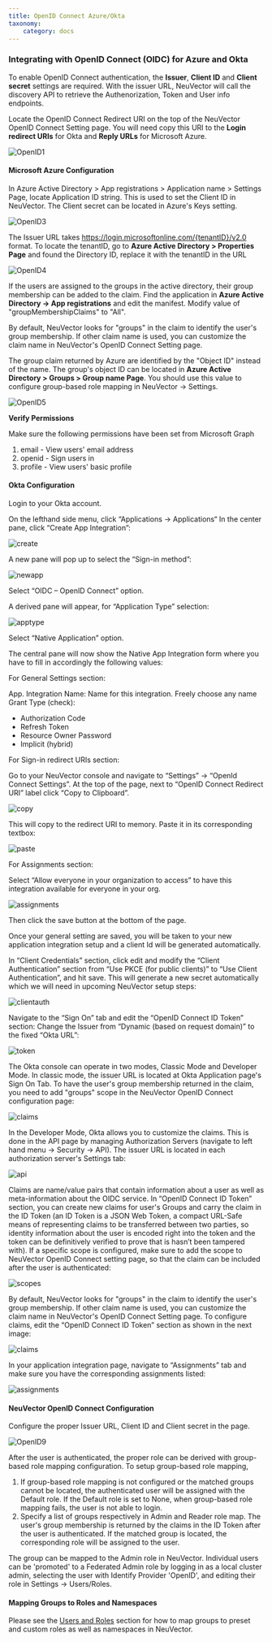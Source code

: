 ```yaml
---
title: OpenID Connect Azure/Okta
taxonomy:
    category: docs
---
```


### Integrating with OpenID Connect (OIDC) for Azure and Okta

To enable OpenID Connect authentication, the **Issuer**, **Client ID** and **Client secret** settings are required. With the issuer URL, NeuVector will call the discovery API to retrieve the Authenorization, Token and User info endpoints.

Locate the OpenID Connect Redirect URI on the top of the NeuVector OpenID Connect Setting page. You will need copy this URI to the **Login redirect URIs** for Okta and **Reply URLs** for Microsoft Azure.

![OpenID1](openid1.png)

#### Microsoft Azure Configuration
In Azure Active Directory > App registrations > Application name > Settings Page, locate Application ID string. This is used to set the Client ID in NeuVector. The Client secret can be located in Azure's Keys setting.

![OpenID3](openid3.png)

The Issuer URL takes https://login.microsoftonline.com/{tenantID}/v2.0 format. To locate the tenantID, go to **Azure Active Directory > Properties Page** and found the Directory ID, replace it with the tenantID in the URL

![OpenID4](openid4.png)

If the users are assigned to the groups in the active directory, their group membership can be added to the claim. Find the application in **Azure Active Directory -> App registrations** and edit the manifest. Modify value of "groupMembershipClaims" to "All".

By default, NeuVector looks for "groups" in the claim to identify the user's group membership. If other claim name is used, you can customize the claim name in NeuVector's OpenID Connect Setting page.

The group claim returned by Azure are identified by the "Object ID" instead of the name. The group's object ID can be located in **Azure Active Directory > Groups > Group name Page**. You should use this value to configure group-based role mapping in NeuVector -> Settings.

![OpenID5](openid5.png)

<strong>Verify Permissions</strong>

Make sure the following permissions have been set from Microsoft Graph
1. email - View users' email address
2. openid - Sign users in
3. profile - View users' basic profile

#### Okta Configuration

Login to your Okta account.

On the lefthand side menu, click “Applications -> Applications“ 
In the center pane, click “Create App Integration”:

![create](okta1.png)

A new pane will pop up to select the “Sign-in method”:

![newapp](okta2.png)

Select “OIDC – OpenID Connect” option.

A derived pane will appear, for “Application Type” selection:

![apptype](okta3.png)

Select “Native Application” option.

The central pane will now show the Native App Integration form where you have to fill in accordingly the following values:

For General Settings section:

App. Integration Name: Name for this integration. Freely choose any name
Grant Type (check):  
+ Authorization Code
+ Refresh Token
+ Resource Owner Password 
+ Implicit (hybrid) 

For Sign-in redirect URIs section:

Go to your NeuVector console and navigate to “Settings” -> “OpenId Connect Settings”.  At the top of the page, next to “OpenID Connect Redirect URI” label click “Copy to Clipboard”.

![copy](okta4.png)

This will copy to the redirect URI to memory.
Paste it in its corresponding textbox:

![paste](okta5.png)

For Assignments section:

Select “Allow everyone in your organization to access” to have this integration available for everyone in your org.

![assignments](okta6.png)

Then click the save button at the bottom of the page.

Once your general setting are saved, you will be taken to your new application integration setup and a client Id will be generated automatically.

In “Client Credentials” section, click edit and modify the “Client Authentication” section from “Use PKCE (for public clients)” to “Use Client Authentication”, and hit save. This will generate a new secret automatically which we will need in upcoming NeuVector setup steps:

![clientauth](okta7.png)

Navigate to the “Sign On” tab and edit the “OpenID Connect ID Token” section:
Change the Issuer from 	“Dynamic (based on request domain)” to the fixed “Okta URL”:

![token](okta8.png)

The Okta console can operate in two modes, Classic Mode and Developer Mode.
In classic mode, the issuer URL is located at Okta Application page's Sign On Tab. To have the user's group membership returned in the claim, you need to add "groups" scope in the NeuVector OpenID Connect configuration page:

![claims](okta9.png)

In the Developer Mode, Okta allows you to customize the claims. This is done in the API page by managing Authorization Servers (navigate to left hand menu -> Security -> API). The issuer URL is located in each authorization server's Settings tab:

![api](okta10.png)

Claims are name/value pairs that contain information about a user as well as meta-information about the OIDC service. 
In “OpenID Connect ID Token” section, you can create new claims for user's Groups and carry the claim in the ID Token (an ID Token is a JSON Web Token, a compact URL-Safe means of representing claims to be transferred between two parties, so identity information about the user is encoded right into the token and the token can be definitively verified to prove that is hasn’t been tampered with). If a specific scope is configured, make sure to add the scope to NeuVector OpenID Connect setting page, so that the claim can be included after the user is authenticated:

![scopes](okta11.png)

By default, NeuVector looks for "groups" in the claim to identify the user's group membership. If other claim name is used, you can customize the claim name in NeuVector's OpenID Connect Setting page. To configure claims, edit the “OpenID Connect ID Token” section as shown in the next image:

![claims](okta12.png)

In your application integration page, navigate to “Assignments” tab and make sure you have the corresponding assignments listed:

![assignments](okta13.png)


#### NeuVector OpenID Connect Configuration

Configure the proper Issuer URL, Client ID and Client secret in the page.

![OpenID9](openid9.png)

After the user is authenticated, the proper role can be derived with group-based role mapping configuration. To setup group-based role mapping,

1. If group-based role mapping is not configured or the matched groups cannot be located, the authenticated user will be assigned with the Default role. If the Default role is set to None, when group-based role mapping fails, the user is not able to login.
2. Specify a list of groups respectively in Admin and Reader role map. The user's group membership is returned by the claims in the ID Token after the user is authenticated. If the matched group is located, the corresponding role will be assigned to the user.

The group can be mapped to the Admin role in NeuVector. Individual users can be 'promoted' to a Federated Admin role by logging in as a local cluster admin, selecting the user with Identify Provider 'OpenID', and editing their role in Settings -> Users/Roles.

#### Mapping Groups to Roles and Namespaces
Please see the [Users and Roles](/configuration/users#mapping-groups-to-roles-and-namespaces) section for how to map groups to preset and custom roles as well as namespaces in NeuVector.
